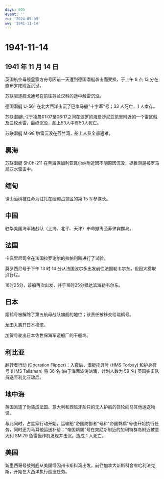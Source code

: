```yaml
---
days: 805
event: ''
ru: '2024-05-09'
ww: '1941-11-14'
---
```


# 1941-11-14

## 1941 年 11 月 14 日

英国航空母舰皇家方舟号因前一天遭到德国潜艇袭击而受损，于上午 8 点 13
分在直布罗陀附近沉没。

苏联驱逐舰戈迪号在前往芬兰汉科的途中触雷沉没。

德国潜艇 U-561 在北大西洋击沉了巴拿马船"十字军"号；33 人死亡，1 人幸存。

苏联潜艇L-2于凌晨01:07至06:17之间在波罗的海爱沙尼亚凯里附近的一个雷区触及三枚水雷，最终沉没，船上53人中有50人死亡。

苏联潜艇 M-98 触雷沉没在芬兰湾，船上人员全部遇难。

## 黑海

苏联潜艇 ShCh-211
在黑海保加利亚瓦尔纳附近因不明原因沉没，据推测是被罗马尼亚水雷击中。

## 缅甸

谏山治树被任命为驻扎在缅甸占领区的第 15 军参谋长。

## 中国

驻华美国海军陆战队（上海、北平、天津）奉命撤离至菲律宾群岛。

## 法国

卡佩里尼司令在法国拉罗谢尔的拉帕利斯进行了试验。

莫罗西尼号于下午 13 时 14
分从法国波尔多出发前往法国勒韦尔东，但因大雾取消行程。

18时25分，该船再次出发，并于18时25分抵达滨海勒韦尔东。

## 日本

翔鹤号被解除了第五航母战队旗舰的地位；该责任被移交给瑞鹤号。

龙田丸离开日本横滨。

加贺号驶出日本佐世保海军造船厂的干船坞。

## 利比亚

翻转者行动 (Operation Flipper)：入夜后，潜艇托贝号 (HMS Torbay)
和护身符号 (HMS Talisman) 将 36 名 (由于海面波涛汹涌，计划人数为 59 名)
英国突击队员送至利比亚敌后。

## 地中海

英国派遣了伪装成法国、意大利和西班牙船只的无人护航的货轮向马耳他运送物资。

与此同时，占星家行动开始，运输船"帝国防御者"号和"帝国鹈鹕"号也开始执行任务，同时还为马耳他运送补给；"帝国鹈鹕"号在突尼斯附近的加利特群岛附近被意大利
SM.79 鱼雷轰炸机发现并击沉，造成 1 人死亡。

## 美国

新墨西哥号战列舰从美国缅因州卡斯科湾出发，前往加拿大新斯科舍省哈利法克斯，开始在大西洋执行巡逻任务。